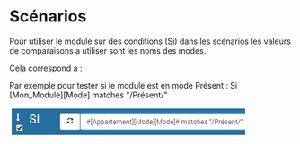 Scénarios
=====

Pour utiliser le module sur des conditions (Si) dans les scénarios les valeurs de comparaisons a utiliser sont les noms des modes.

Cela correspond à : 

Par exemple pour tester si le module est en mode Présent : Si [Mon_Module][Mode] matches "/Présent/"

![presence5](../images/presence_scenario1.png)
